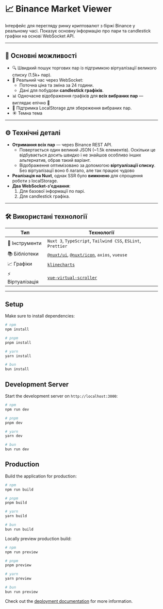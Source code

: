 # 📈 Binance Market Viewer

Інтерфейс для перегляду ринку криптовалют з біржі Binance у реальному часі. Показує основну інформацію про пари та candlestick графіки на основі WebSocket API.

---

## 🚀 Основні можливості

- 🔍 Швидкий пошук торгових пар із підтримкою віртуалізації великого списку (1.5k+ пар).
- 💬 Реальний час через WebSocket:
    - Поточна ціна та зміна за 24 години.
    - Дані для побудови **candlestick графіків**.
- 📊 Одночасне відображення графіків для **всіх вибраних пар** — виглядає епічно 🙂
- 💾 Підтримка LocalStorage для збереження вибраних пар.
- ☀️ Темна тема

---

## ⚙️ Технічні деталі

- **Отримання всіх пар** — через Binance REST API.
    - Повертається один великий JSON (~1.5k елементів). Оскільки це відбувається досить швидко і не знайшов особливо інших альтернатив, обрав такий варіант.
    - Відображення оптимізовано за допомогою **віртуалізації списку**. Без віртуалізації воно б лагало, але так працює чудово
- **Реалізація на Nuxt**, однак SSR було **вимкнено** для спрощення роботи з localStorage.
- **Два WebSocket-з'єднання**:
    1. Для базової інформації по парі.
    2. Для candlestick графіка.

---

## 🛠️ Використані технології

| Тип | Технології |
|-----|------------|
| 🔧 Інструменти | `Nuxt 3`, `TypeScript`, `Tailwind CSS`, `ESLint`, `Prettier` |
| 📚 Бібліотеки | [`@nuxt/ui`](https://ui.nuxt.com/), [`@nuxt/icon`](https://icon.nuxtjs.org/), `axios`, `vueuse` |
| 📈 Графіки | [`klinecharts`](https://github.com/klinecharts/klinecharts) |
| ⚡️ Віртуалізація | [`vue-virtual-scroller`](https://github.com/Akryum/vue-virtual-scroller) |

---


## Setup

Make sure to install dependencies:

```bash
# npm
npm install

# pnpm
pnpm install

# yarn
yarn install

# bun
bun install
```

## Development Server

Start the development server on `http://localhost:3000`:

```bash
# npm
npm run dev

# pnpm
pnpm dev

# yarn
yarn dev

# bun
bun run dev
```

## Production

Build the application for production:

```bash
# npm
npm run build

# pnpm
pnpm build

# yarn
yarn build

# bun
bun run build
```

Locally preview production build:

```bash
# npm
npm run preview

# pnpm
pnpm preview

# yarn
yarn preview

# bun
bun run preview
```

Check out the [deployment documentation](https://nuxt.com/docs/getting-started/deployment) for more information.
